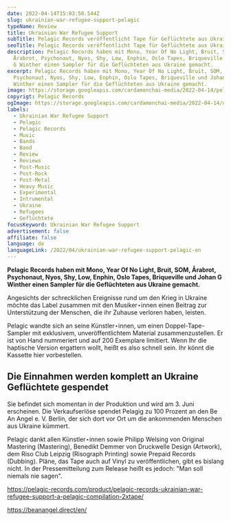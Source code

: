 ```yaml
---
date: 2022-04-14T15:03:50.544Z
slug: ukrainian-war-refugee-support-pelagic
typeName: Review
title: Ukrainian War Refugee Support
subTitle: Pelagic Records veröffentlicht Tape für Geflüchtete aus Ukraine
seoTitle: Pelagic Records veröffentlicht Tape für Geflüchtete aus Ukraine
description: Pelagic Records haben mit Mono, Year Of No Light, Bruit, SOM,
  Årabrot, Psychonaut, Nyos, Shy, Low, Enphin, Oslo Tapes, Briqueville und Johan
  G Winther einen Sampler für die Geflüchteten aus Ukraine gemacht.
excerpt: Pelagic Records haben mit Mono, Year Of No Light, Bruit, SOM, Årabrot,
  Psychonaut, Nyos, Shy, Low, Enphin, Oslo Tapes, Briqueville und Johan G
  Winther einen Sampler für die Geflüchteten aus Ukraine gemacht.
image: https://storage.googleapis.com/cardamonchai-media/2022-04-14/pelagic-ukraine-jpeg-imagine-d8d8d8_9fa08e_701_800/640.webp
copyrigt: Pelagic Records
ogImage: https://storage.googleapis.com/cardamonchai-media/2022-04-14/ukrainian-war-refugee-support-pelagic-fb-png-imagine-e8f8f8_9aa286_1200_628/640.webp
labels:
  - Ukrainian War Refugee Support
  - Pelagic
  - Pelagic Records
  - Music
  - Bands
  - Band
  - Review
  - Reviews
  - Post-Music
  - Post-Rock
  - Post-Metal
  - Heavy Music
  - Experimental
  - Intrumental
  - Ukraine
  - Refugees
  - Geflüchtete
focusKeyword: Ukrainian War Refugee Support
advertisement: false
affiliate: false
language: de
languageLink: /2022/04/ukrainian-war-refugee-support-pelagic-en
---
```

**Pelagic Records haben mit Mono, Year Of No Light, Bruit, SOM, Årabrot, Psychonaut, Nyos, Shy, Low, Enphin, Oslo Tapes, Briqueville und Johan G Winther einen Sampler für die Geflüchteten aus Ukraine gemacht.**

Angesichts der schrecklichen Ereignisse rund um den Krieg in Ukraine möchte das Label zusammen mit den Musiker⋆innen einen Beitrag zur Unterstützung der Menschen, die ihr Zuhause verloren haben, leisten.

Pelagic wandte sich an seine Künstler⋆innen, um einen Doppel-Tape-Sampler mit exklusivem, unveröffentlichtem Material zusammenzustellen. Er ist von Hand nummeriert und auf 200 Exemplare limitiert. Wenn Ihr die haptische Version ergattern wollt, heißt es also schnell sein. Ihr könnt die Kassette hier vorbestellen.

## Die Einnahmen werden komplett an Ukraine Geflüchtete gespendet

Sie befindet sich momentan in der Produktion und wird am 3. Juni erscheinen. Die Verkaufserlöse spendet Pelagig zu 100 Prozent an den Be An Angel e. V. Berlin, der sich dort vor Ort um die ankommenden Menschen aus Ukraine kümmert.

Pelagic dankt allen Künstler⋆innen sowie Philipp Welsing von Original Mastering (Mastering), Benedikt Demmer von Druckwelle Design (Artwork), dem Riso Club Leipzig (Risograph Printing) sowie Prepaid Records (Dubbing). Pläne, das Tape auch auf Vinyl zu veröffentlichen, gibt es bislang nicht. In der Pressemitteilung zum Release heißt es jedoch: "Man soll niemals nie sagen".

https://pelagic-records.com/product/pelagic-records-ukrainian-war-refugee-support-a-pelagic-compilation-2xtape/

https://beanangel.direct/en/

